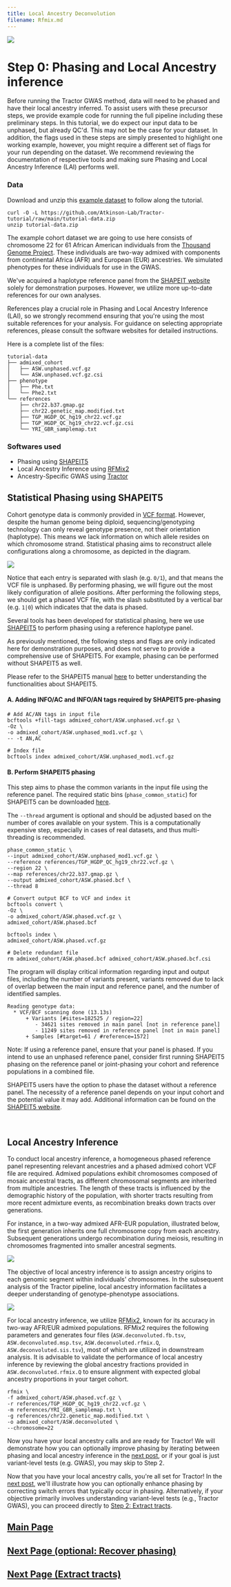 ```yaml
---
title: Local Ancestry Deconvolution
filename: Rfmix.md
---
```


![](images/TractorIcon.png) 

# Step 0: Phasing and Local Ancestry inference

Before running the Tractor GWAS method, data will need to be phased and have their local ancestry inferred. To assist users with these precursor steps, we provide example code for running the full pipeline including these preliminary steps. In this tutorial, we do expect our input data to be unphased, but already QC'd. This may not be the case for your dataset. In addition, the flags used in these steps are simply presented to highlight one working example, however, you might require a different set of flags for your run depending on the dataset. We recommend reviewing the documentation of respective tools and making sure Phasing and Local Ancestry Inference (LAI) performs well.

### Data
Download and unzip this [example dataset](https://github.com/Atkinson-Lab/Tractor-tutorial/blob/main/tutorial-data.zip) to follow along the tutorial.

```
curl -O -L https://github.com/Atkinson-Lab/Tractor-tutorial/raw/main/tutorial-data.zip
unzip tutorial-data.zip
```

The example cohort dataset we are going to use here consists of chromosome 22 for 61 African American individuals from the [Thousand Genome Project](https://www.internationalgenome.org/). These individuals are two-way admixed with components from continental Africa (AFR) and European (EUR) ancestries. We simulated phenotypes for these individuals for use in the GWAS.

We've acquired a haplotype reference panel from the [SHAPEIT website](https://mathgen.stats.ox.ac.uk/impute/data_download_1000G_phase1_integrated_SHAPEIT2_16-06-14.html) solely for demonstration purposes. However, we utilize more up-to-date references for our own analyses.

References play a crucial role in Phasing and Local Ancestry Inference (LAI), so we strongly recommend ensuring that you're using the most suitable references for your analysis. For guidance on selecting appropriate references, please consult the software websites for detailed instructions.

Here is a complete list of the files:
```
tutorial-data
├── admixed_cohort
│   ├── ASW.unphased.vcf.gz
│   └── ASW.unphased.vcf.gz.csi
├── phenotype
│   ├── Phe.txt
│   └── Phe2.txt
└── references
    ├── chr22.b37.gmap.gz
    ├── chr22.genetic_map.modified.txt
    ├── TGP_HGDP_QC_hg19_chr22.vcf.gz
    ├── TGP_HGDP_QC_hg19_chr22.vcf.gz.csi
    └── YRI_GBR_samplemap.txt
```

### Softwares used

* Phasing using [SHAPEIT5](https://odelaneau.github.io/shapeit5/)
* Local Ancestry Inference using [RFMix2](https://github.com/slowkoni/rfmix)
* Ancestry-Specific GWAS using [Tractor](https://github.com/Atkinson-Lab/Tractor)

## Statistical Phasing using SHAPEIT5

Cohort genotype data is commonly provided in [VCF format](https://www.internationalgenome.org/wiki/Analysis/Variant%20Call%20Format/vcf-variant-call-format-version-40/). However, despite the human genome being diploid, sequencing/genotyping technology can only reveal genotype presence, not their orientation (haplotype). This means we lack information on which allele resides on which chromosome strand. Statistical phasing aims to reconstruct allele configurations along a chromosome, as depicted in the diagram.

![](images/SHAPEIT.png)

Notice that each entry is separated with slash (e.g. `0/1`), and that means the VCF file is unphased. By performing phasing, we will figure out the most likely configuration of allele positions. After performing the following steps, we should get a phased VCF file, with the slash substituted by a vertical bar (e.g. `1|0`) which indicates that the data is phased.

Several tools has been developed for statistical phasing, here we use [SHAPEIT5](https://odelaneau.github.io/shapeit5/) to perform phasing using a reference haplotype panel.

As previously mentioned, the following steps and flags are only indicated here for demonstration purposes, and does not serve to provide a comprehensive use of SHAPEIT5. For example, phasing can be performed without SHAPEIT5 as well.

Please refer to the SHAPEIT5 manual [here](https://odelaneau.github.io/shapeit5/docs/documentation/phase_common/) to better understanding the functionalities about SHAPEIT5. 

#### A. Adding INFO/AC and INFO/AN tags required by SHAPEIT5 pre-phasing

```
# Add AC/AN tags in input file
bcftools +fill-tags admixed_cohort/ASW.unphased.vcf.gz \
-Oz \
-o admixed_cohort/ASW.unphased_mod1.vcf.gz \
-- -t AN,AC

# Index file
bcftools index admixed_cohort/ASW.unphased_mod1.vcf.gz
```

#### B. Perform SHAPEIT5 phasing

This step aims to phase the common variants in the input file using the reference panel.
The required static bins (`phase_common_static`) for SHAPEIT5 can be downloaded [here](https://github.com/odelaneau/shapeit5/releases/tag/v5.1.1).

The `--thread` argument is optional and should be adjusted based on the number of cores available on your system. This is a computationally expensive step, especially in cases of real datasets, and thus multi-threading is recommended.

```       
phase_common_static \
--input admixed_cohort/ASW.unphased_mod1.vcf.gz \
--reference references/TGP_HGDP_QC_hg19_chr22.vcf.gz \
--region 22 \
--map references/chr22.b37.gmap.gz \
--output admixed_cohort/ASW.phased.bcf \
--thread 8

# Convert output BCF to VCF and index it
bcftools convert \
-Oz \
-o admixed_cohort/ASW.phased.vcf.gz \
admixed_cohort/ASW.phased.bcf

bcftools index \
admixed_cohort/ASW.phased.vcf.gz

# Delete redundant file
rm admixed_cohort/ASW.phased.bcf admixed_cohort/ASW.phased.bcf.csi
```

The program will display critical information regarding input and output files, including the number of variants present, variants removed due to lack of overlap between the main input and reference panel, and the number of identified samples.

```less      
Reading genotype data:
  * VCF/BCF scanning done (13.13s)
      + Variants [#sites=182525 / region=22]
         - 34621 sites removed in main panel [not in reference panel]
         - 11249 sites removed in reference panel [not in main panel]
      + Samples [#target=61 / #reference=1572]
```

Note: If using a reference panel, ensure that your panel is phased. If you intend to use an unphased reference panel, consider first running SHAPEIT5 phasing on the reference panel or joint-phasing your cohort and reference populations in a combined file.

SHAPEIT5 users have the option to phase the dataset without a reference panel. The necessity of a reference panel depends on your input cohort and the potential value it may add. Additional information can be found on the [SHAPEIT5 website](https://odelaneau.github.io/shapeit5/).

&nbsp;

## Local Ancestry Inference

To conduct local ancestry inference, a homogeneous phased reference panel representing relevant ancestries and a phased admixed cohort VCF file are required. Admixed populations exhibit chromosomes composed of mosaic ancestral tracts, as different chromosomal segments are inherited from multiple ancestries. The length of these tracts is influenced by the demographic history of the population, with shorter tracts resulting from more recent admixture events, as recombination breaks down tracts over generations.

For instance, in a two-way admixed AFR-EUR population, illustrated below, the first generation inherits one full chromosome copy from each ancestry. Subsequent generations undergo recombination during meiosis, resulting in chromosomes fragmented into smaller ancestral segments.

![](images/localancestry.png)

The objective of local ancestry inference is to assign ancestry origins to each genomic segment within individuals' chromosomes. In the subsequent analysis of the Tractor pipeline, local ancestry information facilitates a deeper understanding of genotype-phenotype associations.

![](images/inference.png)


For local ancestry inference, we utilize [RFMix2](https://github.com/slowkoni/rfmix/blob/master/MANUAL.md), known for its accuracy in two-way AFR/EUR admixed populations. RFMix2 requires the following parameters and generates four files (`ASW.deconvoluted.fb.tsv`, `ASW.deconvoluted.msp.tsv`, `ASW.deconvoluted.rfmix.Q`, `ASW.deconvoluted.sis.tsv`), most of which are utilized in downstream analysis. It is advisable to validate the performance of local ancestry inference by reviewing the global ancestry fractions provided in `ASW.deconvoluted.rfmix.Q` to ensure alignment with expected global ancestry proportions in your target cohort.

```
rfmix \
-f admixed_cohort/ASW.phased.vcf.gz \
-r references/TGP_HGDP_QC_hg19_chr22.vcf.gz \
-m references/YRI_GBR_samplemap.txt \
-g references/chr22.genetic_map.modified.txt \
-o admixed_cohort/ASW.deconvoluted \
--chromosome=22
```

Now you have your local ancestry calls and are ready for Tractor! We will demonstrate how you can optionally improve phasing by iterating between phasing and local ancestry inference in the [next post](Recover.md), or if your goal is just variant-level tests (e.g. GWAS), you may skip to Step 2.

Now that you have your local ancestry calls, you're all set for Tractor! In the [next post](Recover.md), we'll illustrate how you can optionally enhance phasing by correcting switch errors that typically occur in phasing. Alternatively, if your objective primarily involves understanding variant-level tests (e.g., Tractor GWAS), you can proceed directly to [Step 2: Extract tracts](Extract.md).


## [Main Page](README.md)

## [Next Page (optional: Recover phasing)](Recover.md)

## [Next Page (Extract tracts)](Extract.md)

